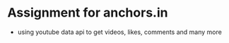# Assignment for anchors.in

- using youtube data api to get videos, likes, comments and many more 
